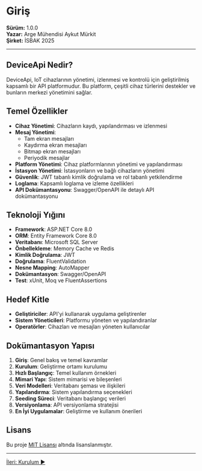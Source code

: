 # Giriş

**Sürüm:** 1.0.0  
**Yazar:** Arge Mühendisi Aykut Mürkit  
**Şirket:** İSBAK 2025

---

## DeviceApi Nedir?

DeviceApi, IoT cihazlarının yönetimi, izlenmesi ve kontrolü için geliştirilmiş kapsamlı bir API platformudur. Bu platform, çeşitli cihaz türlerini destekler ve bunların merkezi yönetimini sağlar.

## Temel Özellikler

- **Cihaz Yönetimi**: Cihazların kaydı, yapılandırması ve izlenmesi
- **Mesaj Yönetimi**: 
  - Tam ekran mesajları
  - Kaydırma ekran mesajları
  - Bitmap ekran mesajları
  - Periyodik mesajlar
- **Platform Yönetimi**: Cihaz platformlarının yönetimi ve yapılandırması
- **İstasyon Yönetimi**: İstasyonların ve bağlı cihazların yönetimi
- **Güvenlik**: JWT tabanlı kimlik doğrulama ve rol tabanlı yetkilendirme
- **Loglama**: Kapsamlı loglama ve izleme özellikleri
- **API Dokümantasyonu**: Swagger/OpenAPI ile detaylı API dokümantasyonu

## Teknoloji Yığını

- **Framework**: ASP.NET Core 8.0
- **ORM**: Entity Framework Core 8.0
- **Veritabanı**: Microsoft SQL Server
- **Önbellekleme**: Memory Cache ve Redis
- **Kimlik Doğrulama**: JWT
- **Doğrulama**: FluentValidation
- **Nesne Mapping**: AutoMapper
- **Dokümantasyon**: Swagger/OpenAPI
- **Test**: xUnit, Moq ve FluentAssertions

## Hedef Kitle

- **Geliştiriciler**: API'yi kullanarak uygulama geliştirenler
- **Sistem Yöneticileri**: Platformu yöneten ve yapılandıranlar
- **Operatörler**: Cihazları ve mesajları yöneten kullanıcılar

## Dokümantasyon Yapısı

1. **Giriş**: Genel bakış ve temel kavramlar
2. **Kurulum**: Geliştirme ortamı kurulumu
3. **Hızlı Başlangıç**: Temel kullanım örnekleri
4. **Mimari Yapı**: Sistem mimarisi ve bileşenleri
5. **Veri Modelleri**: Veritabanı şeması ve ilişkileri
6. **Yapılandırma**: Sistem yapılandırma seçenekleri
7. **Seeding Süreci**: Veritabanı başlangıç verileri
8. **Versiyonlama**: API versiyonlama stratejisi
9. **En İyi Uygulamalar**: Geliştirme ve kullanım önerileri

## Lisans

Bu proje [MIT Lisansı](LICENSE) altında lisanslanmıştır.

---

[İleri: Kurulum ▶](02-Kurulum.md) 